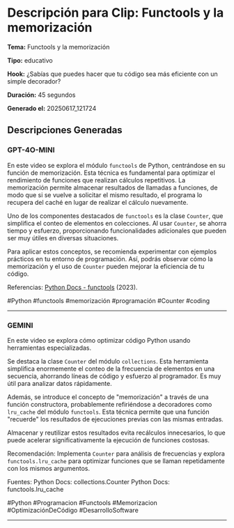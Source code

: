 # Descripción para Clip: Functools y la memorización

**Tema:** Functools y la memorización

**Tipo:** educativo

**Hook:** ¿Sabías que puedes hacer que tu código sea más eficiente con un simple decorador?

**Duración:** 45 segundos

**Generado el:** 20250617_121724

## Descripciones Generadas

### GPT-4O-MINI

En este video se explora el módulo `functools` de Python, centrándose en su función de memorización. Esta técnica es fundamental para optimizar el rendimiento de funciones que realizan cálculos repetitivos. La memorización permite almacenar resultados de llamadas a funciones, de modo que si se vuelve a solicitar el mismo resultado, el programa lo recupera del caché en lugar de realizar el cálculo nuevamente.

Uno de los componentes destacados de `functools` es la clase `Counter`, que simplifica el conteo de elementos en colecciones. Al usar `Counter`, se ahorra tiempo y esfuerzo, proporcionando funcionalidades adicionales que pueden ser muy útiles en diversas situaciones.

Para aplicar estos conceptos, se recomienda experimentar con ejemplos prácticos en tu entorno de programación. Así, podrás observar cómo la memorización y el uso de `Counter` pueden mejorar la eficiencia de tu código.

Referencias: [Python Docs - functools](https://docs.python.org/3/library/functools.html) (2023).

#Python #functools #memorización #programación #Counter #coding

---

### GEMINI

En este video se explora cómo optimizar código Python usando herramientas especializadas.

Se destaca la clase `Counter` del módulo `collections`. Esta herramienta simplifica enormemente el conteo de la frecuencia de elementos en una secuencia, ahorrando líneas de código y esfuerzo al programador. Es muy útil para analizar datos rápidamente.

Además, se introduce el concepto de "memorización" a través de una función constructora, probablemente refiriéndose a decoradores como `lru_cache` del módulo `functools`. Esta técnica permite que una función "recuerde" los resultados de ejecuciones previas con las mismas entradas.

Almacenar y reutilizar estos resultados evita recálculos innecesarios, lo que puede acelerar significativamente la ejecución de funciones costosas.

Recomendación: Implementa `Counter` para análisis de frecuencias y explora `functools.lru_cache` para optimizar funciones que se llaman repetidamente con los mismos argumentos.

Fuentes:
Python Docs: collections.Counter
Python Docs: functools.lru_cache

#Python
#Programacion
#Functools
#Memorizacion
#OptimizaciónDeCódigo
#DesarrolloSoftware

---


